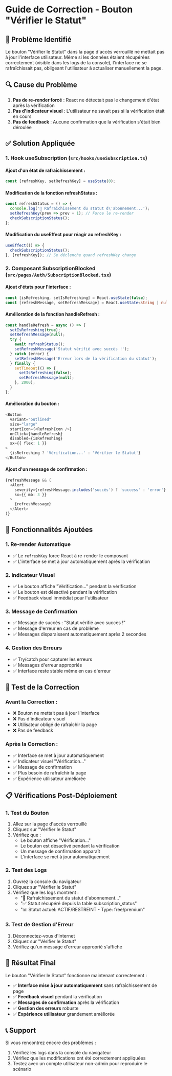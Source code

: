 # Guide de Correction - Bouton "Vérifier le Statut"

## 🚨 Problème Identifié

Le bouton "Vérifier le Statut" dans la page d'accès verrouillé ne mettait pas à jour l'interface utilisateur. Même si les données étaient récupérées correctement (visible dans les logs de la console), l'interface ne se rafraîchissait pas, obligeant l'utilisateur à actualiser manuellement la page.

## 🔍 Cause du Problème

1. **Pas de re-render forcé** : React ne détectait pas le changement d'état après la vérification
2. **Pas d'indicateur visuel** : L'utilisateur ne savait pas si la vérification était en cours
3. **Pas de feedback** : Aucune confirmation que la vérification s'était bien déroulée

## ✅ Solution Appliquée

### 1. **Hook useSubscription (`src/hooks/useSubscription.ts`)**

#### Ajout d'un état de rafraîchissement :
```typescript
const [refreshKey, setRefreshKey] = useState(0);
```

#### Modification de la fonction refreshStatus :
```typescript
const refreshStatus = () => {
  console.log('🔄 Rafraîchissement du statut d\'abonnement...');
  setRefreshKey(prev => prev + 1); // Force le re-render
  checkSubscriptionStatus();
};
```

#### Modification du useEffect pour réagir au refreshKey :
```typescript
useEffect(() => {
  checkSubscriptionStatus();
}, [refreshKey]); // Se déclenche quand refreshKey change
```

### 2. **Composant SubscriptionBlocked (`src/pages/Auth/SubscriptionBlocked.tsx`)**

#### Ajout d'états pour l'interface :
```typescript
const [isRefreshing, setIsRefreshing] = React.useState(false);
const [refreshMessage, setRefreshMessage] = React.useState<string | null>(null);
```

#### Amélioration de la fonction handleRefresh :
```typescript
const handleRefresh = async () => {
  setIsRefreshing(true);
  setRefreshMessage(null);
  try {
    await refreshStatus();
    setRefreshMessage('Statut vérifié avec succès !');
  } catch (error) {
    setRefreshMessage('Erreur lors de la vérification du statut');
  } finally {
    setTimeout(() => {
      setIsRefreshing(false);
      setRefreshMessage(null);
    }, 2000);
  }
};
```

#### Amélioration du bouton :
```typescript
<Button
  variant="outlined"
  size="large"
  startIcon={<RefreshIcon />}
  onClick={handleRefresh}
  disabled={isRefreshing}
  sx={{ flex: 1 }}
>
  {isRefreshing ? 'Vérification...' : 'Vérifier le Statut'}
</Button>
```

#### Ajout d'un message de confirmation :
```typescript
{refreshMessage && (
  <Alert 
    severity={refreshMessage.includes('succès') ? 'success' : 'error'} 
    sx={{ mb: 3 }}
  >
    {refreshMessage}
  </Alert>
)}
```

## 🎯 Fonctionnalités Ajoutées

### 1. **Re-render Automatique**
- ✅ Le `refreshKey` force React à re-render le composant
- ✅ L'interface se met à jour automatiquement après la vérification

### 2. **Indicateur Visuel**
- ✅ Le bouton affiche "Vérification..." pendant la vérification
- ✅ Le bouton est désactivé pendant la vérification
- ✅ Feedback visuel immédiat pour l'utilisateur

### 3. **Message de Confirmation**
- ✅ Message de succès : "Statut vérifié avec succès !"
- ✅ Message d'erreur en cas de problème
- ✅ Messages disparaissent automatiquement après 2 secondes

### 4. **Gestion des Erreurs**
- ✅ Try/catch pour capturer les erreurs
- ✅ Messages d'erreur appropriés
- ✅ Interface reste stable même en cas d'erreur

## 🧪 Test de la Correction

### Avant la Correction :
- ❌ Bouton ne mettait pas à jour l'interface
- ❌ Pas d'indicateur visuel
- ❌ Utilisateur obligé de rafraîchir la page
- ❌ Pas de feedback

### Après la Correction :
- ✅ Interface se met à jour automatiquement
- ✅ Indicateur visuel "Vérification..."
- ✅ Message de confirmation
- ✅ Plus besoin de rafraîchir la page
- ✅ Expérience utilisateur améliorée

## 📋 Vérifications Post-Déploiement

### 1. **Test du Bouton**
1. Allez sur la page d'accès verrouillé
2. Cliquez sur "Vérifier le Statut"
3. Vérifiez que :
   - Le bouton affiche "Vérification..."
   - Le bouton est désactivé pendant la vérification
   - Un message de confirmation apparaît
   - L'interface se met à jour automatiquement

### 2. **Test des Logs**
1. Ouvrez la console du navigateur
2. Cliquez sur "Vérifier le Statut"
3. Vérifiez que les logs montrent :
   - "🔄 Rafraîchissement du statut d'abonnement..."
   - "✅ Statut récupéré depuis la table subscription_status"
   - "📊 Statut actuel: ACTIF/RESTREINT - Type: free/premium"

### 3. **Test de Gestion d'Erreur**
1. Déconnectez-vous d'Internet
2. Cliquez sur "Vérifier le Statut"
3. Vérifiez qu'un message d'erreur approprié s'affiche

## 🚀 Résultat Final

Le bouton "Vérifier le Statut" fonctionne maintenant correctement :
- ✅ **Interface mise à jour automatiquement** sans rafraîchissement de page
- ✅ **Feedback visuel** pendant la vérification
- ✅ **Messages de confirmation** après la vérification
- ✅ **Gestion des erreurs** robuste
- ✅ **Expérience utilisateur** grandement améliorée

## 📞 Support

Si vous rencontrez encore des problèmes :
1. Vérifiez les logs dans la console du navigateur
2. Vérifiez que les modifications ont été correctement appliquées
3. Testez avec un compte utilisateur non-admin pour reproduire le scénario

